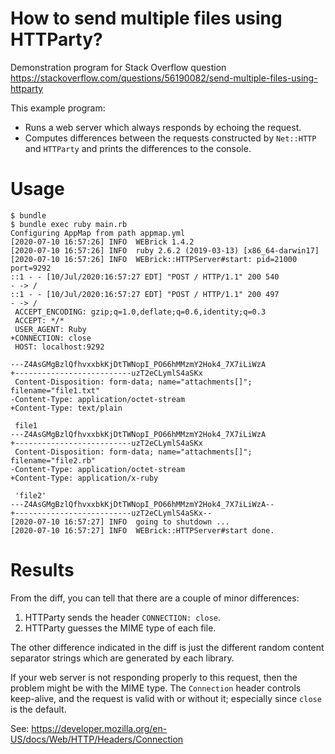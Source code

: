 # How to send multiple files using HTTParty?

Demonstration program for Stack Overflow question https://stackoverflow.com/questions/56190082/send-multiple-files-using-httparty

This example program:

* Runs a web server which always responds by echoing the request.
* Computes differences between the requests constructed by `Net::HTTP` and `HTTParty` and prints the differences to the console.

# Usage

```
$ bundle
$ bundle exec ruby main.rb
Configuring AppMap from path appmap.yml
[2020-07-10 16:57:26] INFO  WEBrick 1.4.2
[2020-07-10 16:57:26] INFO  ruby 2.6.2 (2019-03-13) [x86_64-darwin17]
[2020-07-10 16:57:26] INFO  WEBrick::HTTPServer#start: pid=21000 port=9292
::1 - - [10/Jul/2020:16:57:27 EDT] "POST / HTTP/1.1" 200 540
- -> /
::1 - - [10/Jul/2020:16:57:27 EDT] "POST / HTTP/1.1" 200 497
- -> /
 ACCEPT_ENCODING: gzip;q=1.0,deflate;q=0.6,identity;q=0.3
 ACCEPT: */*
 USER_AGENT: Ruby
+CONNECTION: close
 HOST: localhost:9292

---Z4AsGMgBzlQfhvxxbkKjDtTWNopI_PO66hMMzmY2Hok4_7X7iLiWzA
+--------------------------uzT2eCLymlS4aSKx
 Content-Disposition: form-data; name="attachments[]"; filename="file1.txt"
-Content-Type: application/octet-stream
+Content-Type: text/plain

 file1
---Z4AsGMgBzlQfhvxxbkKjDtTWNopI_PO66hMMzmY2Hok4_7X7iLiWzA
+--------------------------uzT2eCLymlS4aSKx
 Content-Disposition: form-data; name="attachments[]"; filename="file2.rb"
-Content-Type: application/octet-stream
+Content-Type: application/x-ruby

 'file2'
---Z4AsGMgBzlQfhvxxbkKjDtTWNopI_PO66hMMzmY2Hok4_7X7iLiWzA--
+--------------------------uzT2eCLymlS4aSKx--
[2020-07-10 16:57:27] INFO  going to shutdown ...
[2020-07-10 16:57:27] INFO  WEBrick::HTTPServer#start done.
```

# Results

From the diff, you can tell that there are a couple of minor differences:

1) HTTParty sends the header `CONNECTION: close`.
2) HTTParty guesses the MIME type of each file.

The other difference indicated in the diff is just the different random content separator strings which are generated by each library.

If your web server is not responding properly to this request, then the problem might be with the MIME type. The `Connection` header controls keep-alive, and the request is valid with or without it; especially since `close` is the default.

See: https://developer.mozilla.org/en-US/docs/Web/HTTP/Headers/Connection

